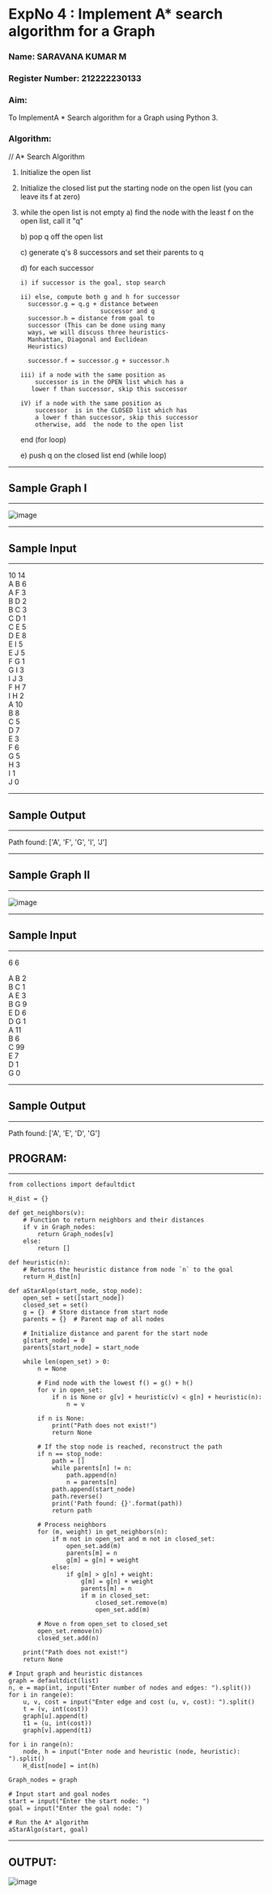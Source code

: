 <h1>ExpNo 4 : Implement A* search algorithm for a Graph</h1> 

<h3>Name: SARAVANA KUMAR M      </h3>

<h3>Register Number: 212222230133          </h3>

<H3>Aim:</H3>

<p>To ImplementA * Search algorithm for a Graph using Python 3.</p>

<H3>Algorithm:</H3>


// A* Search Algorithm
1.  Initialize the open list
2.  Initialize the closed list
    put the starting node on the open 
    list (you can leave its f at zero)

3.  while the open list is not empty
    a) find the node with the least f on 
       the open list, call it "q"

    b) pop q off the open list
  
    c) generate q's 8 successors and set their 
       parents to q
   
    d) for each successor
    
        i) if successor is the goal, stop search
        
        ii) else, compute both g and h for successor
          successor.g = q.g + distance between 
                              successor and q
          successor.h = distance from goal to 
          successor (This can be done using many 
          ways, we will discuss three heuristics- 
          Manhattan, Diagonal and Euclidean 
          Heuristics)
          
          successor.f = successor.g + successor.h

        iii) if a node with the same position as 
            successor is in the OPEN list which has a 
           lower f than successor, skip this successor

        iV) if a node with the same position as 
            successor  is in the CLOSED list which has
            a lower f than successor, skip this successor
            otherwise, add  the node to the open list
     end (for loop)
  
    e) push q on the closed list
    end (while loop)



<hr>
<h2>Sample Graph I</h2>
<hr>

![image](https://github.com/natsaravanan/19AI405FUNDAMENTALSOFARTIFICIALINTELLIGENCE/assets/87870499/b1377c3f-011a-4c0f-a843-516842ae056a)

<hr>
<h2>Sample Input</h2>
<hr>

10 14 <br>
A B 6 <br>
A F 3 <br>
B D 2 <br>
B C 3 <br>
C D 1 <br>
C E 5 <br>
D E 8 <br>
E I 5 <br>
E J 5 <br>
F G 1 <br>
G I 3 <br>
I J 3 <br>
F H 7 <br>
I H 2 <br>
A 10 <br>
B 8 <br>
C 5 <br>
D 7 <br>
E 3 <br>
F 6 <br>
G 5 <br>
H 3 <br>
I 1 <br>
J 0 <br>
<hr>

<h2>Sample Output</h2>
<hr>


Path found: ['A', 'F', 'G', 'I', 'J']


<hr>
<h2>Sample Graph II</h2>

<hr>

![image](https://github.com/natsaravanan/19AI405FUNDAMENTALSOFARTIFICIALINTELLIGENCE/assets/87870499/acbb09cb-ed39-48e5-a59b-2f8d61b978a3)


<hr>

<h2>Sample Input</h2>
<hr>
6 6 <br>


A B 2 <br>
B C 1 <br>
A E 3 <br>
B G 9 <br>
E D 6 <br>
D G 1 <br>
A 11 <br>
B 6 <br>
C 99 <br>
E 7 <br>
D 1 <br>
G 0 <br>
<hr>
<h2>Sample Output</h2>
<hr>


Path found: ['A', 'E', 'D', 'G']

<H2>PROGRAM:</H2>
<hr>

```
from collections import defaultdict

H_dist = {}

def get_neighbors(v):
    # Function to return neighbors and their distances
    if v in Graph_nodes:
        return Graph_nodes[v]
    else:
        return []

def heuristic(n):
    # Returns the heuristic distance from node `n` to the goal
    return H_dist[n]

def aStarAlgo(start_node, stop_node):
    open_set = set([start_node])
    closed_set = set()
    g = {}  # Store distance from start node
    parents = {}  # Parent map of all nodes

    # Initialize distance and parent for the start node
    g[start_node] = 0
    parents[start_node] = start_node

    while len(open_set) > 0:
        n = None

        # Find node with the lowest f() = g() + h()
        for v in open_set:
            if n is None or g[v] + heuristic(v) < g[n] + heuristic(n):
                n = v

        if n is None:
            print("Path does not exist!")
            return None

        # If the stop node is reached, reconstruct the path
        if n == stop_node:
            path = []
            while parents[n] != n:
                path.append(n)
                n = parents[n]
            path.append(start_node)
            path.reverse()
            print('Path found: {}'.format(path))
            return path

        # Process neighbors
        for (m, weight) in get_neighbors(n):
            if m not in open_set and m not in closed_set:
                open_set.add(m)
                parents[m] = n
                g[m] = g[n] + weight
            else:
                if g[m] > g[n] + weight:
                    g[m] = g[n] + weight
                    parents[m] = n
                    if m in closed_set:
                        closed_set.remove(m)
                        open_set.add(m)

        # Move n from open_set to closed_set
        open_set.remove(n)
        closed_set.add(n)

    print("Path does not exist!")
    return None

# Input graph and heuristic distances
graph = defaultdict(list)
n, e = map(int, input("Enter number of nodes and edges: ").split())
for i in range(e):
    u, v, cost = input("Enter edge and cost (u, v, cost): ").split()
    t = (v, int(cost))
    graph[u].append(t)
    t1 = (u, int(cost))
    graph[v].append(t1)

for i in range(n):
    node, h = input("Enter node and heuristic (node, heuristic): ").split()
    H_dist[node] = int(h)

Graph_nodes = graph

# Input start and goal nodes
start = input("Enter the start node: ")
goal = input("Enter the goal node: ")

# Run the A* algorithm
aStarAlgo(start, goal)
```
<hr>


<H2>OUTPUT:</H2>

![image](https://github.com/user-attachments/assets/470c8558-e2d2-40b6-9dc7-322f38ec7515)
